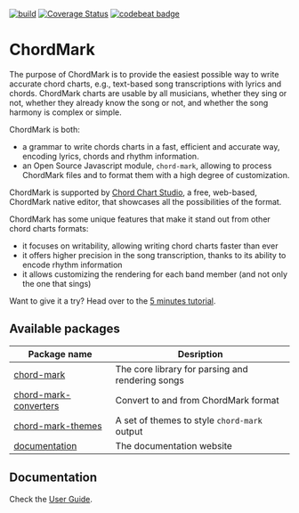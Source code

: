[![build](https://github.com/no-chris/chord-mark/actions/workflows/build.yml/badge.svg)](https://github.com/no-chris/chord-mark/actions/workflows/build.yml)
[![Coverage Status](https://coveralls.io/repos/github/no-chris/chord-mark/badge.svg?branch=master)](https://coveralls.io/github/no-chris/chord-mark?branch=master)
[![codebeat badge](https://codebeat.co/badges/78861a38-f06a-44f4-af79-172a31e8ad3e)](https://codebeat.co/projects/github-com-no-chris-chord-mark-master)

# ChordMark

The purpose of ChordMark is to provide the easiest possible way to write accurate chord charts, e.g., text-based song transcriptions with lyrics and chords.
ChordMark charts are usable by all musicians, whether they sing or not, whether they already know the song or not, and whether the song harmony is complex or simple.

ChordMark is both:

-   a grammar to write chords charts in a fast, efficient and accurate way, encoding lyrics, chords and rhythm information.
-   an Open Source Javascript module, `chord-mark`, allowing to process ChordMark files and to format them with a high degree of customization.

ChordMark is supported by [Chord Chart Studio](https://chordmark.netlify.app/docs/chord-chart-studio/overview), a free, web-based, ChordMark native editor, that showcases all the possibilities of the format.

ChordMark has some unique features that make it stand out from other chord charts formats:

-   it focuses on writability, allowing writing chord charts faster than ever
-   it offers higher precision in the song transcription, thanks to its ability to encode rhythm information
-   it allows customizing the rendering for each band member (and not only the one that sings)

Want to give it a try? Head over to the [5 minutes tutorial](https://chordmark.netlify.app/docs/getting-started).

## Available packages

| Package name                                                                                               | Desription                                       |
| ---------------------------------------------------------------------------------------------------------- | ------------------------------------------------ |
| [chord-mark](https://github.com/no-chris/chord-mark/tree/master/packages/chord-mark)                       | The core library for parsing and rendering songs |
| [chord-mark-converters](https://github.com/no-chris/chord-mark/tree/master/packages/chord-mark-converters) | Convert to and from ChordMark format             |
| [chord-mark-themes](https://github.com/no-chris/chord-mark/tree/master/packages/chord-mark-themes)         | A set of themes to style `chord-mark` output     |
| [documentation](https://github.com/no-chris/chord-mark/tree/master/packages/documentation)                 | The documentation website                        |

## Documentation

Check the [User Guide](https://chordmark.netlify.app).
